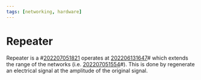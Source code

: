 ```yaml
---
tags: [networking, hardware]
---
```


# Repeater

Repeater is a #[202207051821](202207051821.md) operates at [202206131647](202206131647.md)# which extends the range of the networks (i.e. [202207051554](202207051554.md)#). This is done by regenerate an electrical signal at the amplitude of the original signal.